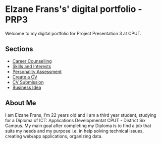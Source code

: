 
# ____Elzane Frans's' digital portfolio - PRP3____

Welcome to my digital portfolio for Project Presentation 3 at CPUT.

## Sections
- [Career Counselling](career-counselling.md)
- [Skills and Interests](skills-interest.md)
- [Personality Assessment](personality-assessment.md)
- [Create a CV](create-cv.md)
- [CV Submission](cv-submission.md)
- [Business Idea](business-idea.md)
## About Me

I am Elzane Frans, I'm 22 years old and I am a third year student, studying for a Diploma of ICT: Applications Developmentat CPUT - District Six Campus. My main goal after completing my Diploma is to find a job that suits my needs and my purpose i.e. in help solving technical issues, creating web/app applications, organizing data.
